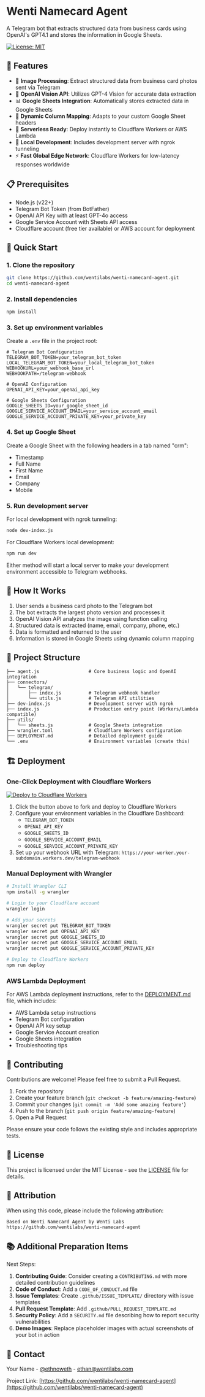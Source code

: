 # Wenti Namecard Agent

A Telegram bot that extracts structured data from business cards using OpenAI's GPT4.1 and stores the information in Google Sheets.

[![License: MIT](https://img.shields.io/badge/License-MIT-yellow.svg)](https://opensource.org/licenses/MIT)

## 🌟 Features

- 📸 **Image Processing**: Extract structured data from business card photos sent via Telegram
- 🤖 **OpenAI Vision API**: Utilizes GPT-4 Vision for accurate data extraction
- 📊 **Google Sheets Integration**: Automatically stores extracted data in Google Sheets
- 🔄 **Dynamic Column Mapping**: Adapts to your custom Google Sheet headers
- 🚀 **Serverless Ready**: Deploy instantly to Cloudflare Workers or AWS Lambda
- 🧪 **Local Development**: Includes development server with ngrok tunneling
- ⚡ **Fast Global Edge Network**: Cloudflare Workers for low-latency responses worldwide

## 📋 Prerequisites

- Node.js (v22+)
- Telegram Bot Token (from BotFather)
- OpenAI API Key with at least GPT-4o access
- Google Service Account with Sheets API access
- Cloudflare account (free tier available) or AWS account for deployment

## 🚀 Quick Start

### 1. Clone the repository

```bash
git clone https://github.com/wentilabs/wenti-namecard-agent.git
cd wenti-namecard-agent
```

### 2. Install dependencies

```bash
npm install
```

### 3. Set up environment variables

Create a `.env` file in the project root:

```env
# Telegram Bot Configuration
TELEGRAM_BOT_TOKEN=your_telegram_bot_token
LOCAL_TELEGRAM_BOT_TOKEN=your_local_telegram_bot_token
WEBHOOKURL=your_webhook_base_url
WEBHOOKPATH=/telegram-webhook

# OpenAI Configuration
OPENAI_API_KEY=your_openai_api_key

# Google Sheets Configuration
GOOGLE_SHEETS_ID=your_google_sheet_id
GOOGLE_SERVICE_ACCOUNT_EMAIL=your_service_account_email
GOOGLE_SERVICE_ACCOUNT_PRIVATE_KEY=your_private_key
```

### 4. Set up Google Sheet

Create a Google Sheet with the following headers in a tab named "crm":

- Timestamp
- Full Name
- First Name
- Email
- Company
- Mobile

### 5. Run development server

For local development with ngrok tunneling:
```bash
node dev-index.js
```

For Cloudflare Workers local development:
```bash
npm run dev
```

Either method will start a local server to make your development environment accessible to Telegram webhooks.

## 🔧 How It Works

1. User sends a business card photo to the Telegram bot
2. The bot extracts the largest photo version and processes it
3. OpenAI Vision API analyzes the image using function calling
4. Structured data is extracted (name, email, company, phone, etc.)
5. Data is formatted and returned to the user
6. Information is stored in Google Sheets using dynamic column mapping

## 📂 Project Structure

```
├── agent.js                  # Core business logic and OpenAI integration
├── connectors/
│   └── telegram/
│       ├── index.js          # Telegram webhook handler
│       └── utils.js          # Telegram API utilities
├── dev-index.js              # Development server with ngrok
├── index.js                  # Production entry point (Workers/Lambda compatible)
├── utils/
│   └── sheets.js             # Google Sheets integration
├── wrangler.toml             # Cloudflare Workers configuration
├── DEPLOYMENT.md             # Detailed deployment guide
└── .env                      # Environment variables (create this)
```

## 🏗️ Deployment

### One-Click Deployment with Cloudflare Workers

[![Deploy to Cloudflare Workers](https://deploy.workers.cloudflare.com/button)](https://deploy.workers.cloudflare.com/?url=https://github.com/wentilabs/wenti-namecard-agent)

1. Click the button above to fork and deploy to Cloudflare Workers
2. Configure your environment variables in the Cloudflare Dashboard:
   - `TELEGRAM_BOT_TOKEN`
   - `OPENAI_API_KEY`
   - `GOOGLE_SHEETS_ID`
   - `GOOGLE_SERVICE_ACCOUNT_EMAIL`
   - `GOOGLE_SERVICE_ACCOUNT_PRIVATE_KEY`
3. Set up your webhook URL with Telegram: `https://your-worker.your-subdomain.workers.dev/telegram-webhook`

### Manual Deployment with Wrangler

```bash
# Install Wrangler CLI
npm install -g wrangler

# Login to your Cloudflare account
wrangler login

# Add your secrets
wrangler secret put TELEGRAM_BOT_TOKEN
wrangler secret put OPENAI_API_KEY
wrangler secret put GOOGLE_SHEETS_ID
wrangler secret put GOOGLE_SERVICE_ACCOUNT_EMAIL
wrangler secret put GOOGLE_SERVICE_ACCOUNT_PRIVATE_KEY

# Deploy to Cloudflare Workers
npm run deploy
```

### AWS Lambda Deployment

For AWS Lambda deployment instructions, refer to the [DEPLOYMENT.md](DEPLOYMENT.md) file, which includes:

- AWS Lambda setup instructions
- Telegram Bot configuration
- OpenAI API key setup
- Google Service Account creation
- Google Sheets integration
- Troubleshooting tips

## 🤝 Contributing

Contributions are welcome! Please feel free to submit a Pull Request.

1. Fork the repository
2. Create your feature branch (`git checkout -b feature/amazing-feature`)
3. Commit your changes (`git commit -m 'Add some amazing feature'`)
4. Push to the branch (`git push origin feature/amazing-feature`)
5. Open a Pull Request

Please ensure your code follows the existing style and includes appropriate tests.

## 📄 License

This project is licensed under the MIT License - see the [LICENSE](LICENSE) file for details.

## 🔗 Attribution

When using this code, please include the following attribution:

```
Based on Wenti Namecard Agent by Wenti Labs
https://github.com/wentilabs/wenti-namecard-agent
```

## 📚 Additional Preparation Items

Next Steps:

1. **Contributing Guide**: Consider creating a `CONTRIBUTING.md` with more detailed contribution guidelines
2. **Code of Conduct**: Add a `CODE_OF_CONDUCT.md` file
3. **Issue Templates**: Create `.github/ISSUE_TEMPLATE/` directory with issue templates
4. **Pull Request Template**: Add `.github/PULL_REQUEST_TEMPLATE.md`
5. **Security Policy**: Add a `SECURITY.md` file describing how to report security vulnerabilities
6. **Demo Images**: Replace placeholder images with actual screenshots of your bot in action

## 📧 Contact

Your Name - [@ethnoweth](https://twitter.com/ethnoweth) - ethan@wentilabs.com

Project Link: [https://github.com/wentilabs/wenti-namecard-agent](https://github.com/wentilabs/wenti-namecard-agent)
